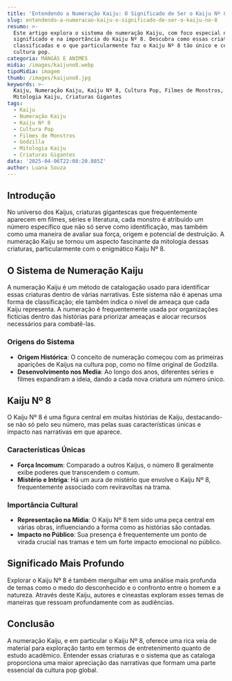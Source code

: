 ```yaml
---
title: 'Entendendo a Numeração Kaiju: O Significado de Ser o Kaiju Nº 8'
slug: entendendo-a-numeracao-kaiju-o-significado-de-ser-o-kaiju-no-8
resumo: >-
  Este artigo explora o sistema de numeração Kaiju, com foco especial no
  significado e na importância do Kaiju Nº 8. Descubra como essas criaturas são
  classificadas e o que particularmente faz o Kaiju Nº 8 tão único e central na
  cultura pop.
categoria: MANGÁS E ANIMES
midia: /images/kaijuno8.webp
tipoMidia: imagem
thumb: /images/kaijuno8.jpg
keywords: >-
  Kaiju, Numeração Kaiju, Kaiju Nº 8, Cultura Pop, Filmes de Monstros, Godzilla,
  Mitologia Kaiju, Criaturas Gigantes
tags:
  - Kaiju
  - Numeração Kaiju
  - Kaiju Nº 8
  - Cultura Pop
  - Filmes de Monstros
  - Godzilla
  - Mitologia Kaiju
  - Criaturas Gigantes
data: '2025-04-06T22:08:20.085Z'
author: Luana Souza
---
```


## Introdução
No universo dos Kaijus, criaturas gigantescas que frequentemente aparecem em filmes, séries e literatura, cada monstro é atribuído um número específico que não só serve como identificação, mas também como uma maneira de avaliar sua força, origem e potencial de destruição. A numeração Kaiju se tornou um aspecto fascinante da mitologia dessas criaturas, particularmente com o enigmático Kaiju Nº 8.

## O Sistema de Numeração Kaiju
A numeração Kaiju é um método de catalogação usado para identificar essas criaturas dentro de várias narrativas. Este sistema não é apenas uma forma de classificação; ele também indica o nível de ameaça que cada Kaiju representa. A numeração é frequentemente usada por organizações fictícias dentro das histórias para priorizar ameaças e alocar recursos necessários para combatê-las.

### Origens do Sistema
- **Origem Histórica**: O conceito de numeração começou com as primeiras aparições de Kaijus na cultura pop, como no filme original de Godzilla.
- **Desenvolvimento nos Media**: Ao longo dos anos, diferentes séries e filmes expandiram a ideia, dando a cada nova criatura um número único.

## Kaiju Nº 8
O Kaiju Nº 8 é uma figura central em muitas histórias de Kaiju, destacando-se não só pelo seu número, mas pelas suas características únicas e impacto nas narrativas em que aparece.

### Características Únicas
- **Força Incomum**: Comparado a outros Kaijus, o número 8 geralmente exibe poderes que transcendem o comum.
- **Mistério e Intriga**: Há um aura de mistério que envolve o Kaiju Nº 8, frequentemente associado com reviravoltas na trama.

### Importância Cultural
- **Representação na Mídia**: O Kaiju Nº 8 tem sido uma peça central em várias obras, influenciando a forma como as histórias são contadas.
- **Impacto no Público**: Sua presença é frequentemente um ponto de virada crucial nas tramas e tem um forte impacto emocional no público.

## Significado Mais Profundo
Explorar o Kaiju Nº 8 é também mergulhar em uma análise mais profunda de temas como o medo do desconhecido e o confronto entre o homem e a natureza. Através deste Kaiju, autores e cineastas exploram esses temas de maneiras que ressoam profundamente com as audiências.

## Conclusão
A numeração Kaiju, e em particular o Kaiju Nº 8, oferece uma rica veia de material para exploração tanto em termos de entretenimento quanto de estudo acadêmico. Entender essas criaturas e o sistema que as cataloga proporciona uma maior apreciação das narrativas que formam uma parte essencial da cultura pop global.
